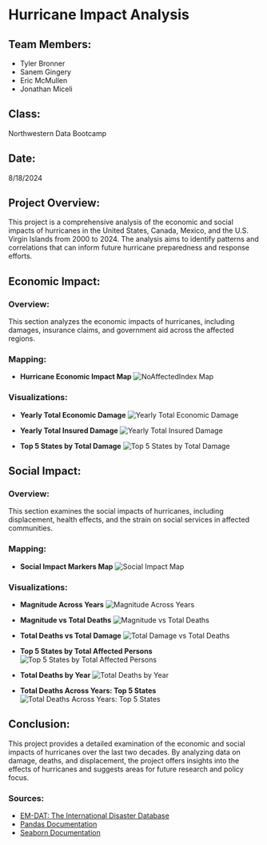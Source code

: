 # Hurricane Impact Analysis

## Team Members:
- Tyler Bronner
- Sanem Gingery
- Eric McMullen
- Jonathan Miceli

## Class:
Northwestern Data Bootcamp

## Date:
8/18/2024

## Project Overview:
This project is a comprehensive analysis of the economic and social impacts of hurricanes in the United States, Canada, Mexico, and the U.S. Virgin Islands from 2000 to 2024. The analysis aims to identify patterns and correlations that can inform future hurricane preparedness and response efforts.

## Economic Impact:

### Overview:
This section analyzes the economic impacts of hurricanes, including damages, insurance claims, and government aid across the affected regions.

### Mapping:
- **Hurricane Economic Impact Map**
  ![NoAffectedIndex Map](Images/NoAffectedIndex.gif)

### Visualizations:
- **Yearly Total Economic Damage**
  ![Yearly Total Economic Damage](Images/Yearly_Total_Economic_Damage.png)

- **Yearly Total Insured Damage**
  ![Yearly Total Insured Damage](Images/Yearly_Total_Insured_Damage.png)

- **Top 5 States by Total Damage**
  ![Top 5 States by Total Damage](Images/Top_5_States_by_Total_Damage.png)

## Social Impact:

### Overview:
This section examines the social impacts of hurricanes, including displacement, health effects, and the strain on social services in affected communities.

### Mapping:
- **Social Impact Markers Map**
  ![Social Impact Map](Images/social_impact_markers.gif)

### Visualizations:
- **Magnitude Across Years**
  ![Magnitude Across Years](Images/Magnitude_Across_Years.png)

- **Magnitude vs Total Deaths**
  ![Magnitude vs Total Deaths](Images/Max_Magnitude_Total_Deaths.png)

- **Total Deaths vs Total Damage**
  ![Total Damage vs Total Deaths](Images/Total_Damage_va_Total_Deaths.png)

- **Top 5 States by Total Affected Persons**
  ![Top 5 States by Total Affected Persons](Images/Top_5_States_by_Total_Affected_Persons.png)

- **Total Deaths by Year**
  ![Total Deaths by Year](Images/Total_Deaths_by_Year.png)

- **Total Deaths Across Years: Top 5 States**
  ![Total Deaths Across Years: Top 5 States](Images/Total_Deaths_Across_Years_Top_5_States.png)
  

## Conclusion:
This project provides a detailed examination of the economic and social impacts of hurricanes over the last two decades. By analyzing data on damage, deaths, and displacement, the project offers insights into the effects of hurricanes and suggests areas for future research and policy focus.

### Sources:
- [EM-DAT: The International Disaster Database](https://public.emdat.be/data)
- [Pandas Documentation](https://pandas.pydata.org/pandas-docs/stable/)
- [Seaborn Documentation](https://seaborn.pydata.org/)

